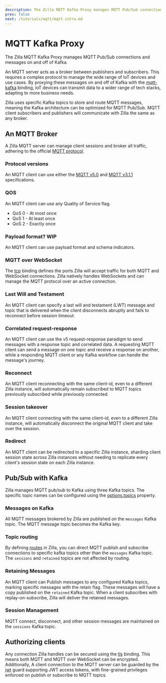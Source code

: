 ```yaml
---
description: The Zilla MQTT Kafka Proxy manages MQTT Pub/Sub connections and messages on and off of Kafka.
prev: false
next: /tutorials/mqtt/mqtt-intro.md
---
```


# MQTT Kafka Proxy

The Zilla MQTT Kafka Proxy manages MQTT Pub/Sub connections and messages on and off of Kafka.

An MQTT server acts as a broker between publishers and subscribers. This requires a complex protocol to manage the wide range of IoT devices and use cases. By proxying these messages on and off of Kafka with the [mqtt-kafka](../../reference/config/bindings/binding-mqtt-kafka.md) binding, IoT devices can transmit data to a wider range of tech stacks, adapting to more business needs.

Zilla uses specific Kafka topics to store and route MQTT messages, meaning the Kafka architecture can be optimized for MQTT Pub/Sub. MQTT client subscribers and publishers will communicate with Zilla the same as any broker.

## An MQTT Broker

A Zilla MQTT server can manage client sessions and broker all traffic, adhering to the official [MQTT protocol](https://mqtt.org/mqtt-specification/).

### Protocol versions

An MQTT client can use either the [MQTT v5.0](https://docs.oasis-open.org/mqtt/mqtt/v5.0/mqtt-v5.0.html) and [MQTT v3.1.1](http://docs.oasis-open.org/mqtt/mqtt/v3.1.1/os/mqtt-v3.1.1-os.html) specifications.

### QOS

An MQTT client can use any Quality of Service flag.

- QoS 0 - At most once
- QoS 1 - At least once
- QoS 2 - Exactly once

### Payload format? WIP

An MQTT client can use payload format and schema indicators.

### MQTT over WebSocket

The [tcp](../../reference/config/bindings/binding-tcp.md) binding defines the ports Zilla will accept traffic for both MQTT and WebSocket connections. Zilla natively handles WebSockets and can manage the MQTT protocol over an active connection.

### Last Will and Testament

An MQTT client can specify a last will and testament (LWT) message and topic that is delivered when the client disconnects abruptly and fails to reconnect before session timeout.

### Correlated request-response

An MQTT client can use the v5 request-response paradigm to send messages with a response topic and correlated data. A requesting MQTT client can send a message on one topic and receive a response on another, while a responding MQTT client or any Kafka workflow can handle the message's journey.

### Reconnect

An MQTT client reconnecting with the same client-id, even to a different Zilla instance, will automatically remain subscribed to MQTT topics previously subscribed while previously connected.

### Session takeover

An MQTT client connecting with the same client-id, even to a different Zilla instance, will automatically disconnect the original MQTT client and take over the session.

### Redirect

An MQTT client can be redirected to a specific Zilla instance, sharding client session state across Zilla instances without needing to replicate every client's session state on each Zilla instance.

## Pub/Sub with Kafka

Zilla manages MQTT pub/sub to Kafka using three Kafka topics. The specific topic names can be configured using the [options.topics](../../reference/config/bindings/binding-mqtt-kafka.md#options-topics) property.

### Messages on Kafka

All MQTT messages brokered by Zilla are published on the `messages` Kafka topic. The MQTT message topic becomes the Kafka key.

### Topic routing

By defining [routes](../../reference/config/bindings/binding-mqtt-kafka.md#routes) in Zilla, you can direct MQTT publish and subscribe connections to specific kafka topics other than the `messages` Kafka topic. The `sessions` and `retained` topics are not affected by routing.

### Retaining Messages

An MQTT client can Publish messages to any configured Kafka topics, marking specific messages with the retain flag. These messages will have a copy published on the `retained` Kafka topic. When a client subscribes with replay-on-subscribe, Zilla will deliver the retained messages.

### Session Management

MQTT connect, disconnect, and other session messages are maintained on the `sessions` Kafka topic.

## Authorizing clients

Any connection Zilla handles can be secured using the [tls](../../reference/config/bindings/binding-tls.md) binding. This means both MQTT and MQTT over WebSocket can be encrypted. Additionally, A client connection to the MQTT server can be guarded by the [jwt](../../reference/config/guards/guard-jwt.md) guard supporting JWT access tokens, with fine-grained privileges enforced on publish or subscribe to MQTT topics.
